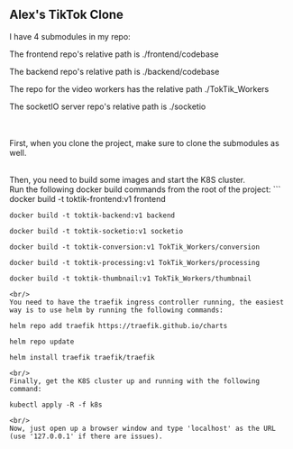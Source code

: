 ## Alex's TikTok Clone

I have 4 submodules in my repo:

The frontend repo's relative path is ./frontend/codebase

The backend repo's relative path is ./backend/codebase

The repo for the video workers has the relative path ./TokTik_Workers

The socketIO server repo's relative path is ./socketio

<br/><br/>
First, when you clone the project, make sure to clone the submodules as well.

<br/>
Then, you need to build some images and start the K8S cluster.

<br/>
Run the following docker build commands from the root of the project:
  ```
    docker build -t toktik-frontend:v1 frontend

    docker build -t toktik-backend:v1 backend

    docker build -t toktik-socketio:v1 socketio

    docker build -t toktik-conversion:v1 TokTik_Workers/conversion

    docker build -t toktik-processing:v1 TokTik_Workers/processing

    docker build -t toktik-thumbnail:v1 TokTik_Workers/thumbnail
  ```
<br/>
You need to have the traefik ingress controller running, the easiest way is to use helm by running the following commands:
  ```
    helm repo add traefik https://traefik.github.io/charts

    helm repo update

    helm install traefik traefik/traefik
  ```
<br/>
Finally, get the K8S cluster up and running with the following command:
  ```
    kubectl apply -R -f k8s
  ```
<br/>
Now, just open up a browser window and type 'localhost' as the URL (use '127.0.0.1' if there are issues).
